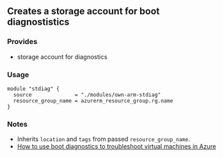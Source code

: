 ## Creates a storage account for boot diagnostistics

### Provides

* storage account for diagnostics

### Usage

```{text}
module "stdiag" {
  source              = "./modules/own-arm-stdiag"
  resource_group_name = azurerm_resource_group.rg.name
}
```

### Notes

* Inherits `location` and `tags` from passed `resource_group_name`.
* [How to use boot diagnostics to troubleshoot virtual machines in Azure](https://docs.microsoft.com/en-us/azure/virtual-machines/troubleshooting/boot-diagnostics)
